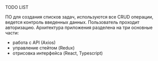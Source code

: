 TODO LIST 

ПО для создания списков задач, используются все CRUD операции, ведется контроль введенных данных. 
Пользователь проходит авторизацию. 
Архитектура приложения разделена на три основные части: 
- работа с API (Axios) 
- управление стейтом (Redux) 
- отрисовка интерфейса (React, Typescript)
